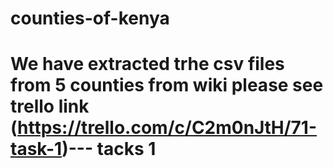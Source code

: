 # counties-of-kenya
# We have extracted trhe csv files from 5 counties from wiki please see trello link (https://trello.com/c/C2m0nJtH/71-task-1)--- tacks 1
